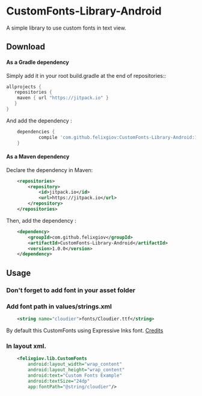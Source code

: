 # CustomFonts-Library-Android
A simple library to use custom fonts in text view.

## Download
#### As a Gradle dependency

Simply add it in your root build.gradle at the end of repositories:: 

```gradle
allprojects {
   repositories {
    maven { url "https://jitpack.io" }
   }
}
```
And add the dependency :

```gradle
	dependencies {
	        compile 'com.github.felixgiov:CustomFonts-Library-Android:1.0.0'
	}
```
#### As a Maven dependency

Declare the dependency in Maven:

```xml
	<repositories>
		<repository>
		    <id>jitpack.io</id>
		    <url>https://jitpack.io</url>
		</repository>
	</repositories>
```

Then, add the dependency :

```xml
	<dependency>
	    <groupId>com.github.felixgiov</groupId>
	    <artifactId>CustomFonts-Library-Android</artifactId>
	    <version>1.0.0</version>
	</dependency>
```

## Usage
### Don't forget to add font in your asset folder

### Add font path in values/strings.xml
```xml
    <string name="cloudier">fonts/Cloudier.ttf</string>
```
By default this CustomFonts using Expressive Inks font. [Credits](http://www.dafont.com/expressive-inks.font)

### In layout xml.
```xml
    <felixgiov.lib.CustomFonts
        android:layout_width="wrap_content"
        android:layout_height="wrap_content"
        android:text="Custom Fonts Example"
        android:textSize="24dp"
        app:fontPath="@string/cloudier"/>
```
